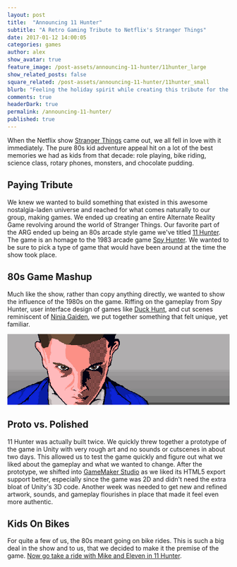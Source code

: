 ```yaml
---
layout: post
title:  "Announcing 11 Hunter"
subtitle: "A Retro Gaming Tribute to Netflix's Stranger Things"
date: 2017-01-12 14:00:05
categories: games
author: alex
show_avatar: true
feature_image: /post-assets/announcing-11-hunter/11hunter_large
show_related_posts: false
square_related: /post-assets/announcing-11-hunter/11hunter_small
blurb: "Feeling the holiday spirit while creating this tribute for the classic animation The Snowman, with WebVR and the A-Frame 3D framework"
comments: true
headerDark: true
permalink: /announcing-11-hunter/
published: true
---
```


When the Netflix show [Stranger Things](https://en.wikipedia.org/wiki/Stranger_Things_(TV_series)) came out, we all fell in love with it immediately. The pure 80s kid adventure appeal hit on a lot of the best memories we had as kids from that decade: role playing, bike riding, science class, rotary phones, monsters, and chocolate pudding.

## Paying Tribute

We knew we wanted to build something that existed in this awesome nostalgia-laden universe and reached for what comes naturally to our group, making games. We ended up creating an entire Alternate Reality Game revolving around the world of Stranger Things. Our favorite part of the ARG ended up being an 80s arcade style game we've titled [11 Hunter](http://www.curiositymotive.com/pages/11hunter). The game is an homage to the 1983 arcade game [Spy Hunter](https://en.wikipedia.org/wiki/Spy_Hunter). We wanted to be sure to pick a type of game that would have been around at the time the show took place.

## 80s Game Mashup

Much like the show, rather than copy anything directly, we wanted to show the influence of the 1980s on the game. Riffing on the gameplay from Spy Hunter, user interface design of games like [Duck Hunt](https://en.wikipedia.org/wiki/Duck_Hunt), and cut scenes reminiscent of [Ninja Gaiden](https://en.wikipedia.org/wiki/Ninja_Gaiden_(NES_video_game)), we put together something that felt unique, yet familiar.

<img class="post-img-full" title="Eleven's Face" src="/img/post-assets/announcing-11-hunter/11face.jpg" alt="">

## Proto vs. Polished

11 Hunter was actually built twice. We quickly threw together a prototype of the game in Unity with very rough art and no sounds or cutscenes in about two days. This allowed us to test the game quickly and figure out what we liked about the gameplay and what we wanted to change. After the prototype, we shifted into [GameMaker Studio](http://www.yoyogames.com/gamemaker) as we liked its HTML5 export support better, especially since the game was 2D and didn't need the extra bloat of Unity's 3D code. Another week was needed to get new and refined artwork, sounds, and gameplay flourishes in place that made it feel even more authentic.

## Kids On Bikes

For quite a few of us, the 80s meant going on bike rides. This is such a big deal in the show and to us, that we decided to make it the premise of the game. [Now go take a ride with Mike and Eleven in 11 Hunter](http://www.curiositymotive.com/pages/11hunter).

